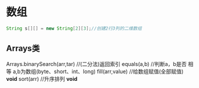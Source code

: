 # 数组

```java
String s[][] = new String[2][3];//创建2行3列的二维数组
```
## Arrays类

Arrays.binarySearch(arr,tar) //(二分法)返回索引
equals(a,b) //判断a，b是否 相等 a,b为数组(byte、short、int、long)
fill(arr,value) //给数组赋值(全部赋值) **void**
sort(arr) //升序排列 **void**

